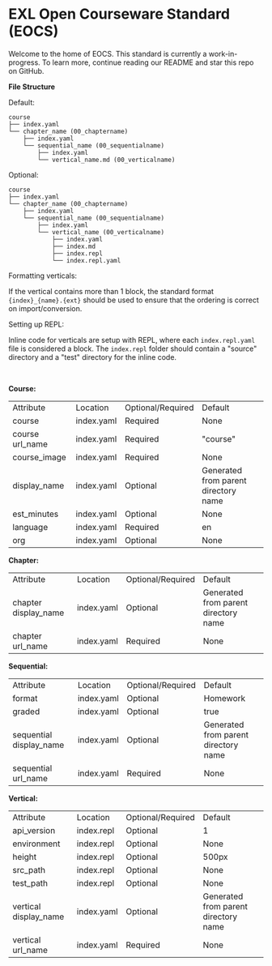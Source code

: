 # EXL Open Courseware Standard (EOCS)

Welcome to the home of EOCS. This standard is currently a work-in-progress. To learn more, continue reading our README and star this repo on GitHub.

**File Structure**<br/>

Default:

```
course
├── index.yaml
└── chapter_name (00_chaptername)
    ├── index.yaml
    └── sequential_name (00_sequentialname)
        ├── index.yaml
        └── vertical_name.md (00_verticalname)
```

Optional:

```
course
├── index.yaml
└── chapter_name (00_chaptername)
    ├── index.yaml
    └── sequential_name (00_sequentialname)
        ├── index.yaml
        └── vertical_name (00_verticalname)
            ├── index.yaml
            ├── index.md
            ├── index.repl
            └── index.repl.yaml
```
Formatting verticals:

If the vertical contains more than 1 block, the standard format ```{index}_{name}.{ext}``` should be used to ensure that the ordering is correct on import/conversion. 

Setting up REPL:

Inline code for verticals are setup with REPL, where each ```index.repl.yaml``` file is considered a block. The ```index.repl``` folder should contain a "source" directory and a "test" directory for the inline code.

<br />

**Course:**

<table>
  <tr>
    <td>Attribute</td>
    <td>Location</td>
    <td>Optional/Required</td>
    <td>Default</td>
  </tr>
  <tr>
    <td>course</td>
    <td>index.yaml</td>
    <td>Required</td>
    <td>None</td>
  </tr>
  <tr>
    <td>course url_name</td>
    <td>index.yaml</td>
    <td>Required</td>
    <td>"course"</td>
  </tr>
  <tr>
    <td>course_image</td>
    <td>index.yaml</td>
    <td>Required</td>
    <td>None</td>
  </tr>
  <tr>
    <td>display_name</td>
    <td>index.yaml</td>
    <td>Optional</td>
    <td>Generated from parent directory name</td>
  </tr>
    <tr>
    <td>est_minutes</td>
    <td>index.yaml</td>
    <td>Optional</td>
    <td>None</td>
  </tr>
  <tr>
    <td>language</td>
    <td>index.yaml</td>
    <td>Required</td>
    <td>en</td>
  </tr>
  <tr>
    <td>org</td>
    <td>index.yaml</td>
    <td>Optional</td>
    <td>None</td>
  </tr>
</table>


**Chapter:**

<table>
  <tr>
    <td>Attribute</td>
    <td>Location</td>
    <td>Optional/Required</td>
    <td>Default</td>
  </tr>
  <tr>
    <td>chapter display_name</td>
    <td>index.yaml</td>
    <td>Optional</td>
    <td>Generated from parent directory name</td>
  </tr>
  <tr>
    <td>chapter url_name</td>
    <td>index.yaml</td>
    <td>Required</td>
    <td>None</td>
  </tr>
</table>


**Sequential:**

<table>
  <tr>
    <td>Attribute</td>
    <td>Location</td>
    <td>Optional/Required</td>
    <td>Default</td>
  </tr>
  <tr>
    <td>format</td>
    <td>index.yaml</td>
    <td>Optional</td>
    <td>Homework</td>
  </tr>
  <tr>
    <td>graded</td>
    <td>index.yaml</td>
    <td>Optional</td>
    <td>true</td>
  </tr>
  <tr>
    <td>sequential display_name</td>
    <td>index.yaml</td>
    <td>Optional</td>
    <td>Generated from parent directory name</td>
  </tr>
  <tr>
    <td>sequential url_name</td>
    <td>index.yaml</td>
    <td>Required</td>
    <td>None</td>
  </tr>
</table>


**Vertical:**

<table>
  <tr>
    <td>Attribute</td>
    <td>Location</td>
    <td>Optional/Required</td>
    <td>Default</td>
  </tr>
  <tr>
    <td>api_version</td>
    <td>index.repl</td>
    <td>Optional</td>
    <td>1</td>
  </tr>
  <tr>
    <td>environment</td>
    <td>index.repl</td>
    <td>Optional</td>
    <td>None</td>
  </tr>
  <tr>
    <td>height</td>
    <td>index.repl</td>
    <td>Optional</td>
    <td>500px</td>
  </tr>
  <tr>
    <td>src_path</td>
    <td>index.repl</td>
    <td>Optional</td>
    <td>None</td>
  </tr>
    <tr>
    <td>test_path</td>
    <td>index.repl</td>
    <td>Optional</td>
    <td>None</td>
  </tr>
  <tr>
    <td>vertical display_name</td>
    <td>index.yaml</td>
    <td>Optional</td>
    <td>Generated from parent directory name</td>
  </tr>
  <tr>
    <td>vertical url_name</td>
    <td>index.yaml</td>
    <td>Required</td>
    <td>None</td>
  </tr>